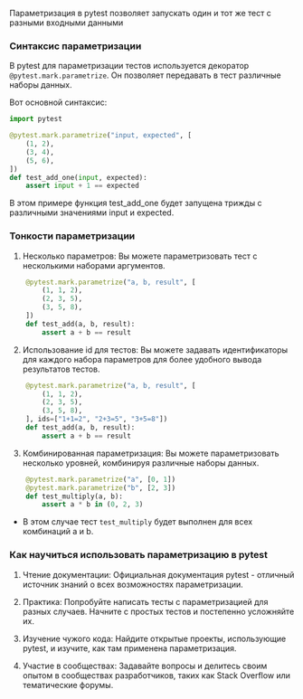 Параметризация в pytest позволяет запускать один и тот же тест с разными входными данными 

### Синтаксис параметризации

В pytest для параметризации тестов используется декоратор `@pytest.mark.parametrize`. Он позволяет передавать в тест различные наборы данных. 

Вот основной синтаксис:
```python
import pytest

@pytest.mark.parametrize("input, expected", [
    (1, 2),
    (3, 4),
    (5, 6),
])
def test_add_one(input, expected):
    assert input + 1 == expected
```
В этом примере функция test_add_one будет запущена трижды с различными значениями input и expected.

### Тонкости параметризации

1. Несколько параметров: Вы можете параметризовать тест с несколькими наборами аргументов.

   
```python
    @pytest.mark.parametrize("a, b, result", [
        (1, 1, 2),
        (2, 3, 5),
        (3, 5, 8),
    ])
    def test_add(a, b, result):
        assert a + b == result
```
    
2. Использование id для тестов: Вы можете задавать идентификаторы для каждого набора параметров для более удобного вывода результатов тестов.

```python
    @pytest.mark.parametrize("a, b, result", [
        (1, 1, 2),
        (2, 3, 5),
        (3, 5, 8),
    ], ids=["1+1=2", "2+3=5", "3+5=8"])
    def test_add(a, b, result):
        assert a + b == result
```
3. Комбинированная параметризация: Вы можете параметризовать несколько уровней, комбинируя различные наборы данных.

```python
    @pytest.mark.parametrize("a", [0, 1])
    @pytest.mark.parametrize("b", [2, 3])
    def test_multiply(a, b):
        assert a * b in (0, 2, 3)
```
    
- В этом случае тест `test_multiply` будет выполнен для всех комбинаций a и b.

### Как научиться использовать параметризацию в pytest

1. Чтение документации: Официальная документация pytest - отличный источник знаний о всех возможностях параметризации.

2. Практика: Попробуйте написать тесты с параметризацией для разных случаев. Начните с простых тестов и постепенно усложняйте их.

3. Изучение чужого кода: Найдите открытые проекты, использующие pytest, и изучите, как там применена параметризация.

4. Участие в сообществах: Задавайте вопросы и делитесь своим опытом в сообществах разработчиков, таких как Stack Overflow или тематические форумы.